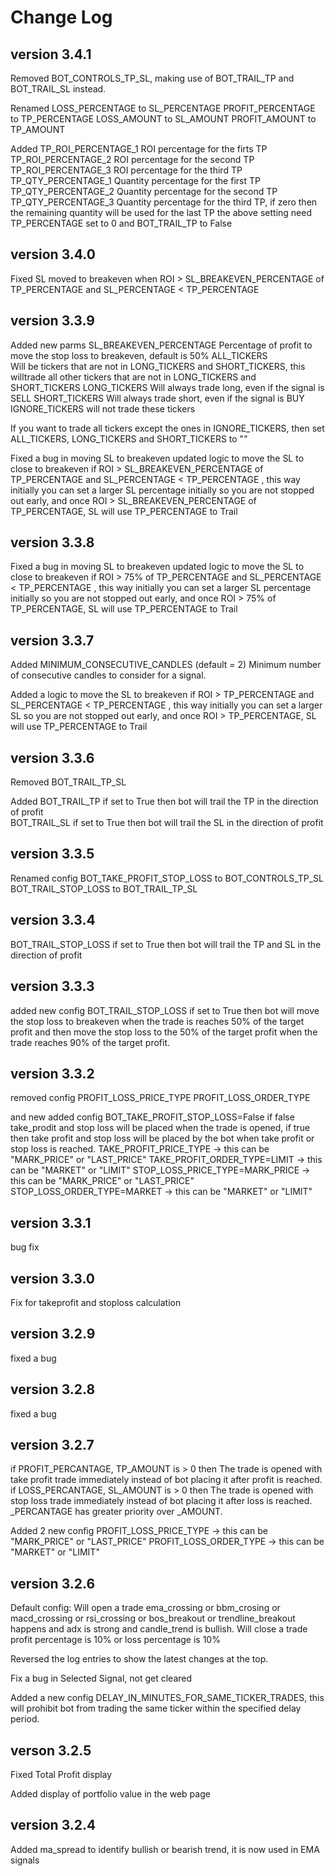 # Change Log
## version 3.4.1 ##
Removed 
BOT_CONTROLS_TP_SL, making use of BOT_TRAIL_TP and BOT_TRAIL_SL instead.

Renamed 
LOSS_PERCENTAGE to SL_PERCENTAGE
PROFIT_PERCENTAGE to TP_PERCENTAGE
LOSS_AMOUNT to SL_AMOUNT
PROFIT_AMOUNT to TP_AMOUNT

Added
TP_ROI_PERCENTAGE_1 ROI percentage for the firts TP
TP_ROI_PERCENTAGE_2 ROI percentage for the second TP
TP_ROI_PERCENTAGE_3 ROI percentage for the third TP
TP_QTY_PERCENTAGE_1 Quantity percentage for the first TP
TP_QTY_PERCENTAGE_2 Quantity percentage for the second TP   
TP_QTY_PERCENTAGE_3 Quantity percentage for the third TP, if zero then the remaining quantity will be used for the last TP
the above setting need TP_PERCENTAGE set to 0 and BOT_TRAIL_TP to False

## version 3.4.0 ##
Fixed SL moved to breakeven when ROI > SL_BREAKEVEN_PERCENTAGE of TP_PERCENTAGE and SL_PERCENTAGE < TP_PERCENTAGE

## version 3.3.9 ##
Added new parms
SL_BREAKEVEN_PERCENTAGE
    Percentage of profit to move the stop loss to breakeven, default is 50%
ALL_TICKERS  
    Will be tickers that are not in LONG_TICKERS and SHORT_TICKERS, this willtrade all other tickers that are not in LONG_TICKERS and SHORT_TICKERS
LONG_TICKERS 
    Will always trade long, even if the signal is SELL
SHORT_TICKERS 
    Will always trade short, even if the signal is BUY
IGNORE_TICKERS 
    will not trade these tickers

If you want to trade all tickers except the ones in IGNORE_TICKERS, then set ALL_TICKERS, LONG_TICKERS and SHORT_TICKERS to ""

Fixed a bug in moving SL to breakeven
updated logic to move the SL to close to breakeven if ROI > SL_BREAKEVEN_PERCENTAGE of TP_PERCENTAGE and SL_PERCENTAGE < TP_PERCENTAGE , this way initially you can set a larger SL percentage initially so you are not stopped out early, and once ROI > SL_BREAKEVEN_PERCENTAGE of TP_PERCENTAGE, SL will use TP_PERCENTAGE to Trail    


## version 3.3.8 ##
Fixed a bug in moving SL to breakeven
updated logic to move the SL to close to breakeven if ROI > 75% of TP_PERCENTAGE and SL_PERCENTAGE < TP_PERCENTAGE , this way initially you can set a larger SL percentage initially so you are not stopped out early, and once ROI > 75% of TP_PERCENTAGE, SL will use TP_PERCENTAGE to Trail    


## version 3.3.7 ##
Added
MINIMUM_CONSECUTIVE_CANDLES (default = 2)
    Minimum number of consecutive candles to consider for a signal.

Added a logic to move the SL to breakeven if ROI > TP_PERCENTAGE and SL_PERCENTAGE < TP_PERCENTAGE , this way initially you can set a larger SL so you are not stopped out early, and once ROI > TP_PERCENTAGE, SL will use TP_PERCENTAGE to Trail    

## version 3.3.6 ##
Removed
BOT_TRAIL_TP_SL

Added
BOT_TRAIL_TP
    if set to True then bot will trail the TP in the direction of profit    
BOT_TRAIL_SL
    if set to True then bot will trail the SL in the direction of profit

## version 3.3.5 ##
Renamed config
BOT_TAKE_PROFIT_STOP_LOSS to BOT_CONTROLS_TP_SL
BOT_TRAIL_STOP_LOSS to BOT_TRAIL_TP_SL

## version 3.3.4 ##
BOT_TRAIL_STOP_LOSS 
if set to True then bot will trail the TP and SL in the direction of profit

## version 3.3.3 ##
added new config
BOT_TRAIL_STOP_LOSS 
if set to True then bot will move the stop loss to breakeven when the trade is reaches 50% of the target profit and then move the stop loss to the 50% of the target profit when the trade reaches 90% of the target profit.

## version 3.3.2 ##
removed config
PROFIT_LOSS_PRICE_TYPE
PROFIT_LOSS_ORDER_TYPE

and new added config
BOT_TAKE_PROFIT_STOP_LOSS=False
    if false take_prodit and stop loss will be placed when the trade is opened, 
    if true then take profit and stop loss will be placed by the bot when take profit or stop loss is reached. 
TAKE_PROFIT_PRICE_TYPE -> this can be "MARK_PRICE" or "LAST_PRICE"
TAKE_PROFIT_ORDER_TYPE=LIMIT -> this can be "MARKET" or "LIMIT" 
STOP_LOSS_PRICE_TYPE=MARK_PRICE -> this can be "MARK_PRICE" or "LAST_PRICE"
STOP_LOSS_ORDER_TYPE=MARKET -> this can be "MARKET" or "LIMIT" 

## version 3.3.1 ##
bug fix

## version 3.3.0 ##
Fix for takeprofit and stoploss calculation

## version 3.2.9 ##
fixed a bug

## version 3.2.8 ##
fixed a bug

## version 3.2.7 ##
if PROFIT_PERCANTAGE, TP_AMOUNT is > 0 then The trade is opened with take profit trade immediately instead of bot placing it after profit is reached.
if LOSS_PERCANTAGE, SL_AMOUNT is > 0 then The trade is opened with stop loss trade immediately instead of bot placing it after loss is reached.
_PERCANTAGE has greater priority over _AMOUNT. 

Added 2 new config
PROFIT_LOSS_PRICE_TYPE -> this can be "MARK_PRICE" or "LAST_PRICE"
PROFIT_LOSS_ORDER_TYPE -> this can be "MARKET" or "LIMIT" 


## version 3.2.6 ##
Default config:
Will open a trade ema_crossing or bbm_crosing or macd_crossing or rsi_crossing or bos_breakout or trendline_breakout happens and adx is strong and candle_trend is bullish.
Will close a trade profit percentage is 10% or loss percentage is 10%

Reversed the log entries to show the latest changes at the top.

Fix a bug in Selected Signal, not get cleared

Added a new config DELAY_IN_MINUTES_FOR_SAME_TICKER_TRADES, this will prohibit bot from trading the same ticker within the specified delay period. 

## verson 3.2.5 ##
Fixed Total Profit display

Added display of portfolio value in the web page

## version 3.2.4 ##
Added ma_spread to identify bullish or bearish trend, it is now used in EMA signals